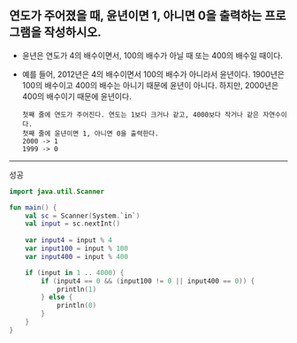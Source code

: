 ## 연도가 주어졌을 때, 윤년이면 1, 아니면 0을 출력하는 프로그램을 작성하시오.

- 윤년은 연도가 4의 배수이면서, 100의 배수가 아닐 때 또는 400의 배수일 때이다.
- 예를 들어, 2012년은 4의 배수이면서 100의 배수가 아니라서 윤년이다. 1900년은 100의 배수이고 400의 배수는 아니기 때문에 윤년이 아니다. 하지만, 2000년은 400의 배수이기 때문에 윤년이다.

      첫째 줄에 연도가 주어진다. 연도는 1보다 크거나 같고, 4000보다 작거나 같은 자연수이다.
      첫째 줄에 윤년이면 1, 아니면 0을 출력한다.
      2000 -> 1
      1999 -> 0

--------------------
성공
```kotlin
import java.util.Scanner

fun main() {
    val sc = Scanner(System.`in`)
    val input = sc.nextInt()
    
    var input4 = input % 4
    var input100 = input % 100
    var input400 = input % 400

    if (input in 1 .. 4000) {
        if (input4 == 0 && (input100 != 0 || input400 == 0)) {
            println(1)
        } else {
            println(0)
        }
    }
}
```
